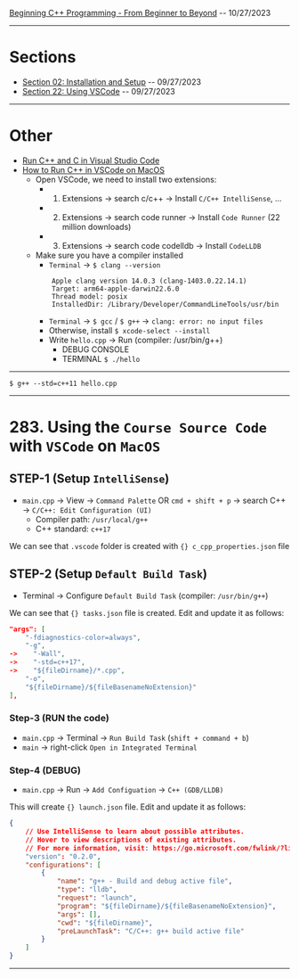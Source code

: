 [Beginning C++ Programming - From Beginner to Beyond](https://www.udemy.com/course/beginning-c-plus-plus-programming/) -- 10/27/2023

***
# Sections

* [Section 02: Installation and Setup](https://github.com/muarshad01/CPP_Programming/blob/main/section_02_installation_and_setup.md) -- 09/27/2023
* [Section 22: Using VSCode](https://github.com/muarshad01/CPP_Programming/blob/main/section_22_Using_VSCode.md) -- 09/27/2023

***

# Other

* [Run C++ and C in Visual Studio Code](https://www.youtube.com/watch?v=3-9sObAg6R0)
* [How to Run C++ in VSCode on MacOS](https://www.youtube.com/watch?v=tdAD0WZjXrM)
    - Open VSCode, we need to install two extensions:
        - 1. Extensions -> search c/c++ -> Install `C/C++ IntelliSense`, ... 
        - 2. Extensions -> search code runner -> Install `Code Runner` (22 million downloads)
        - 3. Extensions -> search code codelldb -> Install `CodeLLDB`
    - Make sure you have a compiler installed
        - `Terminal` -> `$ clang --version`
        ```
            Apple clang version 14.0.3 (clang-1403.0.22.14.1)
            Target: arm64-apple-darwin22.6.0
            Thread model: posix
            InstalledDir: /Library/Developer/CommandLineTools/usr/bin
        ```
        - `Terminal` -> `$ gcc` / `$ g++` -> `clang: error: no input files`
        - Otherwise, install `$ xcode-select --install`
        - Write `hello.cpp` -> Run (compiler: /usr/bin/g++)
            - DEBUG CONSOLE
            - TERMINAL `$ ./hello` 
***

```
$ g++ --std=c++11 hello.cpp
```

***

# 283. Using the `Course Source Code` with `VSCode` on `MacOS`

## STEP-1 (Setup `IntelliSense`)

* `main.cpp` -> View -> `Command Palette` OR `cmd + shift + p` -> search C++ -> `C/C++: Edit Configuration (UI)`
    - Compiler path: `/usr/local/g++`
    - C++ standard: `c++17`

We can see that `.vscode` folder is created with `{} c_cpp_properties.json` file

## STEP-2 (Setup `Default Build Task`)

* Terminal -> Configure `Default Build Task` (compiler: `/usr/bin/g++`)

We can see that `{} tasks.json` file is created. Edit and update it as follows:

```json
"args": [
    "-fdiagnostics-color=always",
    "-g",
->    "-Wall",
->    "-std=c++17",
->    "${fileDirname}/*.cpp",
    "-o",
    "${fileDirname}/${fileBasenameNoExtension}"
],
```

### Step-3 (RUN the code)

* `main.cpp` -> Terminal -> `Run Build Task` (`shift + command + b`)
* `main` -> right-click `Open in Integrated Terminal`

### Step-4 (DEBUG)

* `main.cpp` -> Run -> `Add Configuation` -> `C++ (GDB/LLDB)`

This will create `{} launch.json` file. Edit and update it as follows:

```json
{
    // Use IntelliSense to learn about possible attributes.
    // Hover to view descriptions of existing attributes.
    // For more information, visit: https://go.microsoft.com/fwlink/?linkid=830387
    "version": "0.2.0",
    "configurations": [
        {
            "name": "g++ - Build and debug active file",
            "type": "lldb",
            "request": "launch",
            "program": "${fileDirname}/${fileBasenameNoExtension}",
            "args": [],
            "cwd": "${fileDirname}",
            "preLaunchTask": "C/C++: g++ build active file"
        }
    ]
}
```

***




